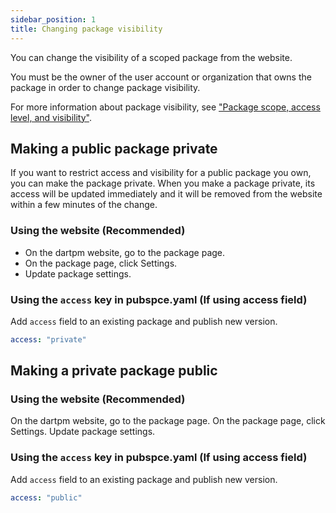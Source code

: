 ```yaml
---
sidebar_position: 1
title: Changing package visibility
---
```


You can change the visibility of a scoped package from the website.

You must be the owner of the user account or organization that owns the package in order to change package visibility.

For more information about package visibility, see ["Package scope, access level, and visibility"](#).

## Making a public package private
If you want to restrict access and visibility for a public package you own, you can make the package private. When you make a package private, its access will be updated immediately and it will be removed from the website within a few minutes of the change.

### Using the website (Recommended)
- On the dartpm website, go to the package page.
- On the package page, click Settings.
- Update package settings.

### Using the `access` key in pubspce.yaml  (If using access field)
Add `access` field to an existing package and publish new version.
```title=pubspec.yaml
access: "private"
```

## Making a private package public

### Using the website (Recommended)
On the dartpm website, go to the package page.
On the package page, click Settings.
Update package settings.

### Using the `access` key in pubspce.yaml (If using access field)
Add `access` field to an existing package and publish new version.
```title=pubspec.yaml
access: "public"
```